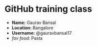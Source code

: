 # GitHub training class

* **Name:** Gaurav Bansal
* **Location:** Bangalore
* **Username:** @gauravbansal17
* *fav food:* Pasta
